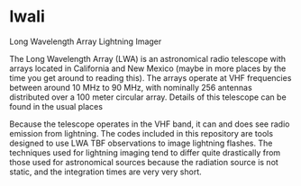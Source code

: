 # lwali
Long Wavelength Array Lightning Imager

The Long Wavelength Array (LWA) is an astronomical radio telescope with arrays located in California and New Mexico 
(maybe in more places by the time you get around to reading this).  The arrays operate at VHF frequencies between around 
10 MHz to 90 MHz, with nominally 256 antennas distributed over a 100 meter circular array.  Details of this telescope 
can be found in the usual places

Because the telescope operates in the VHF band, it can and does see radio emission from lightning.  The codes included 
in this repository are tools designed to use LWA TBF observations to image lightning flashes.  The techniques used for 
lightning imaging tend to differ quite drastically from those used for astronomical sources because the radiation source 
is not static, and the integration times are very very short.